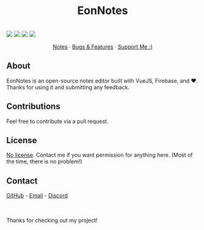 <p align="center">
    <center><h1>EonNotes</h1></center>
    <br>
    <img src="https://img.shields.io/badge/version-0.3.x-e218f5?style=for-the-badge" />
    <img src="https://img.shields.io/github/issues/r0hin/eonnotes?style=for-the-badge" />
    <img src="https://img.shields.io/github/stars/r0hin/eonnotes?style=for-the-badge" />
    <img src="https://img.shields.io/badge/hotel%3f-trivago-e21w8s?style=for-the-badge" />
</p>

<p align="center">
    <a href="https://eonnote-78e57.web.app/">Notes</a>
    ·
    <a href="https://github.com/r0hin/eonsound/issues">Bugs & Features</a>
    ·
    <a href="https://zoonk.surf/i?s=vTnhtXO9HstKoh8sTIlI">Support Me :)</a>

</p>

## About
EonNotes is an open-source notes editor built with VueJS, Firebase, and ❤️. Thanks for using it and submitting any feedback.

## Contributions
Feel free to contribute via a pull request.

## License
<a href="https://choosealicense.com/no-permission/">No license</a>. Contact me if you want permission for anything here. (Most of the time, there is no problem!)

## Contact
<a href="https://github.com/r0hin">GitHub</a> - <a href="mailto:me@r0h.in">Email</a> - <a href="https://r0h.in/discord">Discord</a>

<br><br>
Thanks for checking out my project!